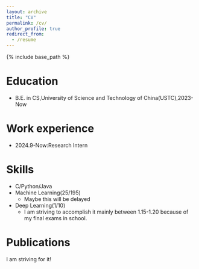 ```yaml
---
layout: archive
title: "CV"
permalink: /cv/
author_profile: true
redirect_from:
  - /resume
---
```

{% include base_path %}

Education
=========

* B.E. in CS,University of Science and Technology of China(USTC),2023-Now

Work experience
===============

* 2024.9-Now:Research Intern

Skills
======

* C/Python/Java
* Machine Learning(25/195)
  * Maybe this will be delayed
* Deep Learning(1/10)
  * I am striving to accomplish it mainly between 1.15-1.20 because of my final exams in school.

Publications
============

  I am striving for it!

<!-- Talks
======
  <ul>{% for post in site.talks reversed %}
    {% include archive-single-talk-cv.html  %}
  {% endfor %}</ul> -->

<!-- Teaching
======
  <ul>{% for post in site.teaching reversed %}
    {% include archive-single-cv.html %}
  {% endfor %}</ul> -->

<!-- Service and leadership
======
* Currently signed in to 43 different slack teams -->
